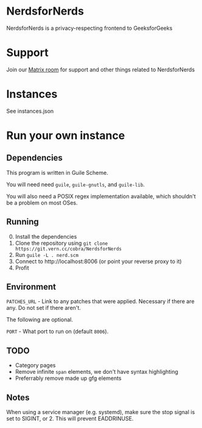 # NerdsforNerds
NerdsforNerds is a privacy-respecting frontend to GeeksforGeeks

# Support
Join our [Matrix room](https://mto.vern.cc/#/#cobra-frontends:vern.cc) for support and other things related to NerdsforNerds

# Instances
See instances.json

# Run your own instance
## Dependencies
This program is written in Guile Scheme.

You will need need `guile`, `guile-gnutls`, and `guile-lib`.

You will also need a POSIX regex implementation available, which shouldn't be a problem on most OSes.

## Running
0. Install the dependencies
1. Clone the repository using `git clone https://git.vern.cc/cobra/NerdsforNerds`
2. Run `guile -L . nerd.scm`
3. Connect to http://localhost:8006 (or point your reverse proxy to it)
4. Profit

## Environment
`PATCHES_URL` - Link to any patches that were applied. Necessary if there are any. Do not set if there aren't.

The following are optional.

`PORT` - What port to run on (default `8006`).

## TODO
- Category pages
- Remove infinite `span` elements, we don't have syntax highlighting
- Preferrably remove made up gfg elements

## Notes
When using a service manager (e.g. systemd), make sure the stop signal is set to SIGINT, or 2. This will prevent EADDRINUSE.
